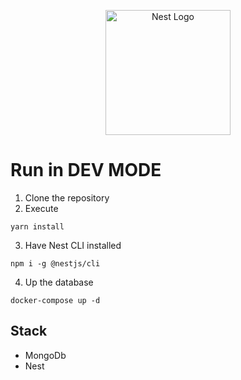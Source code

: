 <p align="center">
  <a href="http://nestjs.com/" target="blank"><img src="https://nestjs.com/img/logo-small.svg" width="200" alt="Nest Logo" /></a>
</p>

# Run in DEV MODE

1. Clone the repository
2. Execute

```
yarn install
```

3. Have Nest CLI installed

```
npm i -g @nestjs/cli
```

4. Up the database

```
docker-compose up -d
```

## Stack

- MongoDb
- Nest
